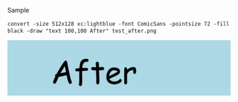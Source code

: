 Sample

```
convert -size 512x128 xc:lightblue -font ComicSans -pointsize 72 -fill black -draw "text 100,100 After" test_after.png
```

![](./test_after.png)
